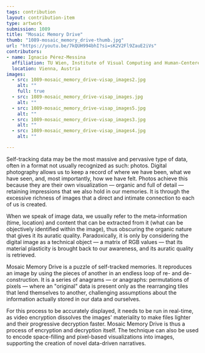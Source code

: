 ```yaml
---
tags: contribution
layout: contribution-item
type: artwork
submission: 1089
title: "Mosaic Memory Drive"
thumb: "1089-mosaic_memory_drive-thumb.jpg"
url: "https://youtu.be/7kQUH994bhI?si=sK2V2Fl9ZauE2iVs"
contributors: 
- name: Ignacio Pérez-Messina
  affiliation: TU Wien, Institute of Visual Computing and Human-Centered Technology
  location: Vienna, Austria
images: 
  - src: 1089-mosaic_memory_drive-visap_images2.jpg
    alt: ""
    full: true
  - src: 1089-mosaic_memory_drive-visap_images.jpg
    alt: ""
  - src: 1089-mosaic_memory_drive-visap_images5.jpg
    alt: ""
  - src: 1089-mosaic_memory_drive-visap_images3.jpg
    alt: ""
  - src: 1089-mosaic_memory_drive-visap_images4.jpg
    alt: ""

---
```


Self-tracking data may be the most massive and pervasive type of data,
often in a format not usually recognized as such: photos. Digital
photography allows us to keep a record of where we have been, what we
have seen, and, most importantly, how we have felt. Photos achieve this
because they are their own visualization — organic and full of
detail — retaining impressions that we also hold in our memories. It is
through the excessive richness of images that a direct and intimate
connection to each of us is created.

When we speak of image data, we usually refer to the meta-information
(time, location) and content that can be extracted from it (what can be
objectively identified within the image), thus obscuring the organic
nature that gives it its auratic quality. Paradoxically, it is only by
considering the digital image as a technical object — a matrix of RGB
values — that its material plasticity is brought back to our awareness,
and its auratic quality is retrieved.

Mosaic Memory Drive is a puzzle of self-tracked memories. It reproduces
an image by using the pieces of another in an endless loop of re- and
de-construction. It is a series of anagrams — or anagraphs: permutations
of pixels — where an "original" data is present only as the
rearranging tiles that lend themselves to another, challenging
assumptions about the information actually stored in our data and
ourselves.

For this process to be accurately displayed, it needs to be run in
real-time, as video encryption dissolves the images' materiality to
make files lighter and their progressive decryption faster. Mosaic
Memory Drive is thus a process of encryption and decryption itself. The
technique can also be used to encode space-filling and pixel-based
visualizations into images, supporting the creation of novel data-driven
narratives.
